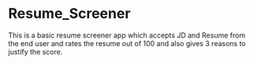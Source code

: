 # Resume_Screener
This is a basic resume screener app which accepts JD and Resume from the end user and rates the resume out of 100 and also gives 3 reasons to justify the score.
